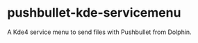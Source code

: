 pushbullet-kde-servicemenu
==========================

A Kde4 service menu to send files with Pushbullet from Dolphin.
